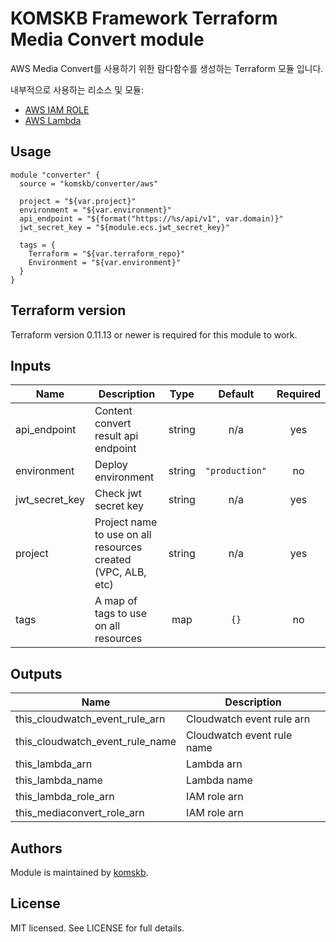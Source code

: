# KOMSKB Framework Terraform Media Convert module 

AWS Media Convert를 사용하기 위한 람다함수를 생성하는 Terraform 모듈 입니다.

내부적으로 사용하는 리소스 및 모듈:

* [AWS IAM ROLE](https://www.terraform.io/docs/providers/aws/r/iam_role.html)
* [AWS Lambda](https://www.terraform.io/docs/providers/aws/r/lambda_function.html)


## Usage

```hcl
module "converter" {
  source = "komskb/converter/aws"

  project = "${var.project}"
  environment = "${var.environment}"
  api_endpoint = "${format("https://%s/api/v1", var.domain)}"
  jwt_secret_key = "${module.ecs.jwt_secret_key}"

  tags = {
    Terraform = "${var.terraform_repo}"
    Environment = "${var.environment}"
  }
}
```

## Terraform version

Terraform version 0.11.13 or newer is required for this module to work.


<!-- BEGINNING OF PRE-COMMIT-TERRAFORM DOCS HOOK -->
## Inputs

| Name | Description | Type | Default | Required |
|------|-------------|:----:|:-----:|:-----:|
| api\_endpoint | Content convert result api endpoint | string | n/a | yes |
| environment | Deploy environment | string | `"production"` | no |
| jwt\_secret\_key | Check jwt secret key | string | n/a | yes |
| project | Project name to use on all resources created (VPC, ALB, etc) | string | n/a | yes |
| tags | A map of tags to use on all resources | map | `{}` | no |

## Outputs

| Name | Description |
|------|-------------|
| this\_cloudwatch\_event\_rule\_arn | Cloudwatch event rule arn |
| this\_cloudwatch\_event\_rule\_name | Cloudwatch event rule name |
| this\_lambda\_arn | Lambda arn |
| this\_lambda\_name | Lambda name |
| this\_lambda\_role\_arn | IAM role arn |
| this\_mediaconvert\_role\_arn | IAM role arn |

<!-- END OF PRE-COMMIT-TERRAFORM DOCS HOOK -->


## Authors

Module is maintained by [komskb](https://github.com/komskb).

## License

MIT licensed. See LICENSE for full details.

